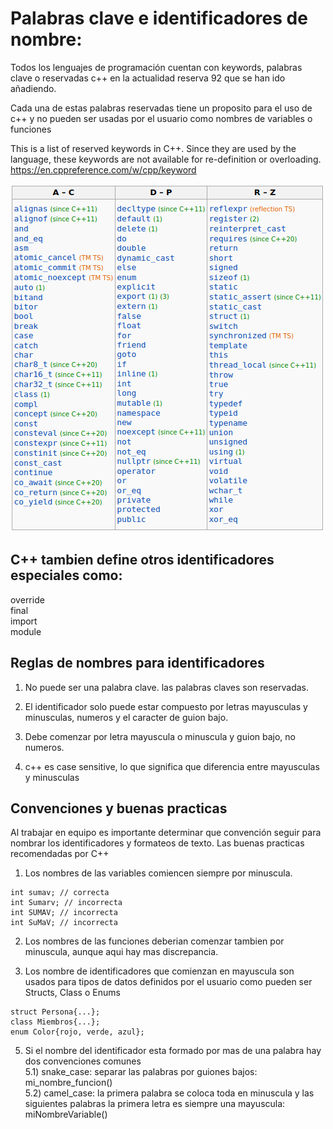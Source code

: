 Palabras clave e identificadores de nombre:
===
Todos los lenguajes de programación cuentan con keywords, palabras clave o reservadas
c++ en la actualidad reserva 92 que se han ido añadiendo.

Cada una de estas palabras reservadas tiene un proposito para el uso de c++ y
no pueden ser usadas por el usuario como nombres de variables o funciones

This is a list of reserved keywords in C++. Since they are used by the
language, these keywords are not available for re-definition or overloading. 
https://en.cppreference.com/w/cpp/keyword

![image](008/palabras_clave.png)

C++ tambien define otros identificadores especiales como:  
----
override  
final  
import  
module  

Reglas de nombres para identificadores
---

1) No puede ser una palabra clave. las palabras claves son reservadas.

2) El identificador solo puede estar compuesto por letras mayusculas y
minusculas, numeros y el caracter de guion bajo.

3) Debe comenzar por letra mayuscula o minuscula y guion bajo, no numeros.

4) c++ es case sensitive, lo que significa que diferencia entre mayusculas y
minusculas


Convenciones y buenas practicas
---
Al trabajar en equipo es importante determinar que convención seguir para
nombrar los identificadores y formateos de texto.
Las buenas practicas recomendadas por C++

1) Los nombres de las variables comiencen siempre por minuscula.
```
int sumav; // correcta
int Sumarv; // incorrecta
int SUMAV; // incorrecta
int SuMaV; // incorrecta
```

2) Los nombres de las funciones deberian comenzar tambien por minuscula, aunque
aqui hay mas discrepancia.


3) Los nombre de identificadores que comienzan en mayuscula son usados para
tipos de datos definidos por el usuario como pueden ser Structs, Class o Enums
```
struct Persona{...};
class Miembros{...};
enum Color{rojo, verde, azul};
```

5) Si el nombre del identificador esta formado por mas de una palabra hay dos
convenciones comunes  
    5.1) snake_case: separar las palabras por guiones bajos: mi_nombre_funcion()  
    5.2) camel_case: la primera palabra se coloca toda en minuscula y las
    siguientes palabras la primera letra es siempre una mayuscula:
    miNombreVariable()
